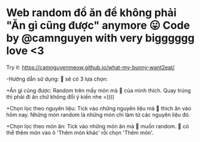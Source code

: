 # Web random đồ ăn để không phải "Ăn gì cũng được" anymore 😛 Code by @camnguyen with very bigggggg love <3
Try it: https://camnguyenmeow.github.io/what-my-bunny-want2eat/

-Hướng dẫn sử dụng: 🐰 sẽ có 3 lựa chọn:

+Ăn gì cũng được: Random trên mấy món mà 🐰 của mình thích. Quay trúng thì phải đi ăn chứ không đổi ý kiến nhe =))))

+Chọn lọc theo nguyên liệu: Tick vào những nguyên liệu mà 🐰 thích ăn vào hôm nay. Những món random là những món chỉ làm từ các nguyên liệu đó.

+Chọn lọc theo món ăn: Tick vào những món ăn mà 🐰 muốn random. 🐰 có thể thêm món vào ô 'Thêm món khác' rồi chọn 'Thêm món'. 

